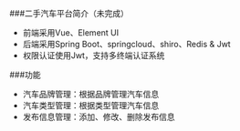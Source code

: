 ###二手汽车平台简介（未完成）

* 前端采用Vue、Element UI<br>
* 后端采用Spring Boot、springcloud、shiro、Redis & Jwt
* 权限认证使用Jwt，支持多终端认证系统

###功能

* 汽车品牌管理：根据品牌管理汽车信息
* 汽车类型管理：根据类型管理汽车信息
* 发布信息管理：添加、修改、删除发布信息


